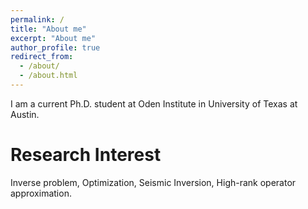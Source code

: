 ```yaml
---
permalink: /
title: "About me"
excerpt: "About me"
author_profile: true
redirect_from: 
  - /about/
  - /about.html
---
```


I am a current Ph.D. student at Oden Institute in University of Texas at Austin. 

Research Interest
======
Inverse problem, Optimization, Seismic Inversion, High-rank operator approximation.

